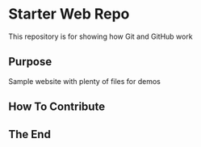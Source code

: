 # Starter Web Repo

This repository is for showing how Git and GitHub work

## Purpose

Sample website with plenty of files for demos

## How To Contribute

## The End
